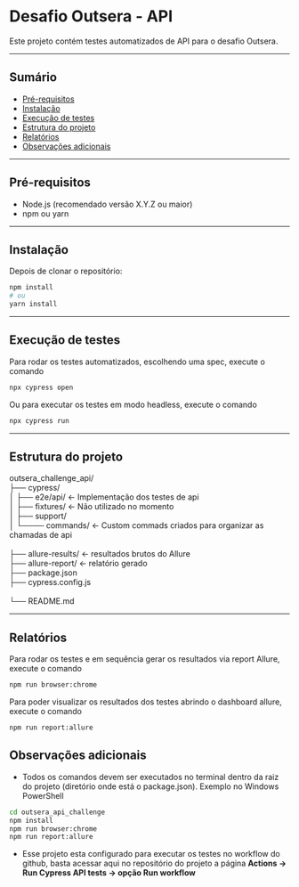 # Desafio Outsera - API

Este projeto contém testes automatizados de API para o desafio Outsera.

---

## Sumário

- [Pré-requisitos](#pré-requisitos)  
- [Instalação](#instalação)  
- [Execução de testes](#execução-de-testes)
- [Estrutura do projeto](#estrutura-do-projeto)  
- [Relatórios](#relatórios)  
- [Observações adicionais](#observações-adicionais) 

---

## Pré-requisitos

- Node.js (recomendado versão X.Y.Z ou maior)  
- npm ou yarn  

---

## Instalação

Depois de clonar o repositório:

```bash
npm install
# ou
yarn install
```
---
## Execução de testes
Para rodar os testes automatizados, escolhendo uma spec, execute o comando
```bash
npx cypress open
```
Ou para executar os testes em modo headless, execute o comando
```bash
npx cypress run
```
---
## Estrutura do projeto

outsera_challenge_api/
<br>├── cypress/
<br>│   ├── e2e/api/                     ← Implementação dos testes de api
<br>│   ├── fixtures/                    ← Não utilizado no momento
<br>│   ├── support/
<br>│   └──── commands/                  ← Custom commads criados para organizar as chamadas de api   
<br>├── allure-results/                   ← resultados brutos do Allure
<br>├── allure-report/                    ← relatório gerado
<br>├── package.json
<br>├── cypress.config.js                 
<br>└── README.md

---
## Relatórios
Para rodar os testes e em sequência gerar os resultados via report Allure, execute o comando
```bash
npm run browser:chrome
```
Para poder visualizar os resultados dos testes abrindo o dashboard allure, execute o comando
```bash
npm run report:allure
```
## Observações adicionais
- Todos os comandos devem ser executados no terminal dentro da raiz do projeto (diretório onde está o package.json).
Exemplo no Windows PowerShell
```bash
cd outsera_api_challenge
npm install
npm run browser:chrome
npm run report:allure
```
- Esse projeto esta configurado para executar os testes no workflow do github, basta acessar aqui no repositório do projeto a página <b>Actions -> Run Cypress API tests -> opção Run workflow</b>


